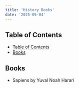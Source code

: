 ```yaml
---
title: 'History Books'
date: '2025-05-04'
---
```


## Table of Contents

- [Table of Contents](#table-of-contents)
- [Books](#books)

## Books

- Sapiens by Yuval Noah Harari
